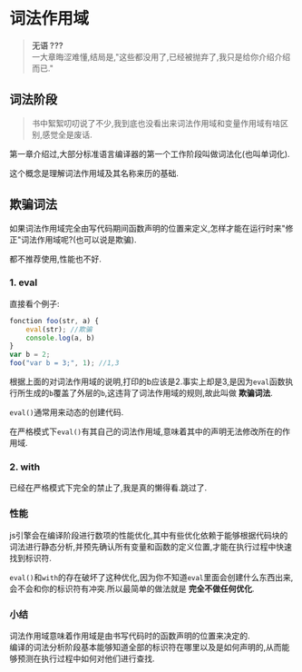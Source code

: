 # 词法作用域
>**无语  ???**  
一大章晦涩难懂,结局是,"这些都没用了,已经被抛弃了,我只是给你介绍介绍而已."  


## 词法阶段
>书中絮絮叨叨说了不少,我到底也没看出来词法作用域和变量作用域有啥区别,感觉全是废话.

第一章介绍过,大部分标准语言编译器的第一个工作阶段叫做词法化(也叫单词化).  

这个概念是理解词法作用域及其名称来历的基础.

## 欺骗词法

如果词法作用域完全由写代码期间函数声明的位置来定义,怎样才能在运行时来"修正"词法作用域呢?(也可以说是欺骗).

都不推荐使用,性能也不好.

### 1. eval

直接看个例子:
```js
fonction foo(str, a) {
    eval(str); //欺骗
    console.log(a, b)
}
var b = 2;
foo("var b = 3;", 1); //1,3
```
根据上面的对词法作用域的说明,打印的b应该是2.事实上却是3,是因为`eval`函数执行所生成的`b`覆盖了外层的`b`,这违背了词法作用域的规则,故此叫做 **欺骗词法**.

`eval()`通常用来动态的创建代码.

在严格模式下`eval()`有其自己的词法作用域,意味着其中的声明无法修改所在的作用域.

### 2. with

已经在严格模式下完全的禁止了,我是真的懒得看.跳过了.

### 性能

js引擎会在编译阶段进行数项的性能优化,其中有些优化依赖于能够根据代码块的词法进行静态分析,并预先确认所有变量和函数的定义位置,才能在执行过程中快速找到标识符.

`eval()`和`with`的存在破坏了这种优化,因为你不知道`eval`里面会创建什么东西出来,会不会和你的标识符有冲突.所以最简单的做法就是 **完全不做任何优化**.

### 小结

词法作用域意味着作用域是由书写代码时的函数声明的位置来决定的.  
编译的词法分析阶段基本能够知道全部的标识符在哪里以及是如何声明的,从而能够预测在执行过程中如何对他们进行查找.




